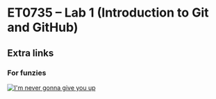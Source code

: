 # ET0735 – Lab 1 (Introduction to Git and GitHub)

## Extra links
[Cheatsheet for Markdown file also known as .md]: https://github.com/adam-p/markdown-here/wiki/Markdown-Cheatsheet


### For funzies
<a href="https://youtu.be/dQw4w9WgXcQ" target="_blank"><img src="https://www.google.com/imgres?imgurl=https%3A%2F%2Fi.insider.com%2F602ee9e3d3ad27001837f2af%3Fwidth%3D1200%26format%3Djpeg&tbnid=CawbHP_6XVqxEM&vet=12ahUKEwjDkeqUqLj-AhV_JrcAHYCnAGoQMygGegUIARDuAQ..i&imgrefurl=https%3A%2F%2Fwww.insider.com%2Fnever-gonna-give-you-up-rick-astley-remastered-4k-roll-2021-2&docid=eQ3sxmmXfOWBuM&w=1200&h=600&q=rick%20roll%20image&ved=2ahUKEwjDkeqUqLj-AhV_JrcAHYCnAGoQMygGegUIARDuAQ" 
alt="I'm never gonna give you up"/></a>